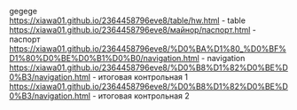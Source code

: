 gegege<br>
https://xiawa01.github.io/2364458796eve8/table/hw.html - table<br>
https://xiawa01.github.io/2364458796eve8/майнор/паспорт.html - паспорт<br>
https://xiawa01.github.io/2364458796eve8/%D0%BA%D1%80_%D0%BF%D1%80%D0%BE%D0%B1%D0%B0/navigation.html - navigation <br>
https://xiawa01.github.io/2364458796eve8/%D0%B8%D1%82%D0%BE%D0%B3/navigation.html - итоговая контрольная 1<br>
https://xiawa01.github.io/2364458796eve8/%D0%B8%D1%82%D0%BE%D0%B3/navigation.html - итоговая контрольная 2

